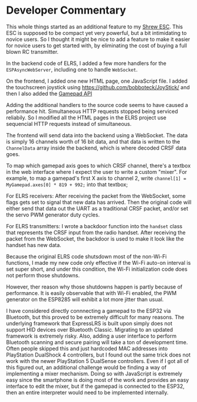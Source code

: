 # Developer Commentary

This whole things started as an additional feature to my [Shrew ESC](https://github.com/frank26080115/Shrew-Dual-Brushed-ESC-with-ELRS). This ESC is supposed to be compact yet very powerful, but a bit intimidating to novice users. So I thought it might be nice to add a feature to make it easier for novice users to get started with, by eliminating the cost of buying a full blown RC transmitter.

In the backend code of ELRS, I added a few more handlers for the `ESPAsyncWebServer`, including one to handle `WebSocket`.

On the frontend, I added one new HTML page, one JavaScript file. I added the touchscreen joystick using https://github.com/bobboteck/JoyStick/ and then I also added the [Gamepad API](https://developer.mozilla.org/en-US/docs/Web/API/Gamepad_API/Using_the_Gamepad_API)

Adding the additional handlers to the source code seems to have caused a performance hit. Simultaneous HTTP requests stopped being serviced reliabily. So I modified all the HTML pages in the ELRS project use sequencial HTTP requests instead of simultaneous.

The frontend will send data into the backend using a WebSocket. The data is simply 16 channels worth of 16 bit data, and that data is written to the `ChannelData` array inside the backend, which is where decoded CRSF data goes.

To map which gamepad axis goes to which CRSF channel, there's a textbox in the web interface where I expect the user to write a custom "mixer". For example, to map a gamepad's first X axis to channel 2, write `channel[1] = MyGamepad.axes[0] * 819 + 992;` into that textbox;

For ELRS receivers: After receiving the packet from the WebSocket, some flags gets set to signal that new data has arrived. Then the original code will either send that data out the UART as a traditional CRSF packet, and/or set the servo PWM generator duty cycles.

For ELRS transmitters: I wrote a backdoor function into the `handset` class that represents the CRSF input from the radio handset. After receiving the packet from the WebSocket, the backdoor is used to make it look like the handset has new data.

Because the original ELRS code shutsdown most of the non-Wi-Fi functions, I made my new code only effective if the Wi-Fi auto-on interval is set super short, and under this condition, the Wi-Fi initialization code does not perform those shutdowns.

However, ther reason why those shutdowns happen is partly because of performance. It is easily observable that with Wi-Fi enabled, the PWM generator on the ESP8285 will exhibit a lot more jitter than usual.

I have considered directly connnecting a gamepad to the ESP32 via Bluetooth, but this proved to be extremely difficult for many reasons. The underlying framework that ExpressLRS is built upon simply does not support HID devices over Bluetooth Classic. Migrating to an updated framework is extremely risky. Also, adding a user interface to perform Bluetooth scanning and secure pairing will take a ton of development time. Often people skipped this and just hardcoded MAC addresses into PlayStation DualShock 4 controllers, but I found out the same trick does not work with the newer PlayStation 5 DualSense controllers. Even if I got all of this figured out, an additional challenge would be finding a way of implementing a mixer mechanism. Doing so with JavaScript is extremely easy since the smartphone is doing most of the work and provides an easy interface to edit the mixer, but if the gamepad is connected to the ESP32, then an entire interpreter would need to be implemented internally.
